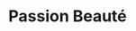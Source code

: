 ---
title: "Passion Beauté"
url: /saint-amand-montrond/passion-beaute-rue-porte-mutin/
shop: parfumerie
---